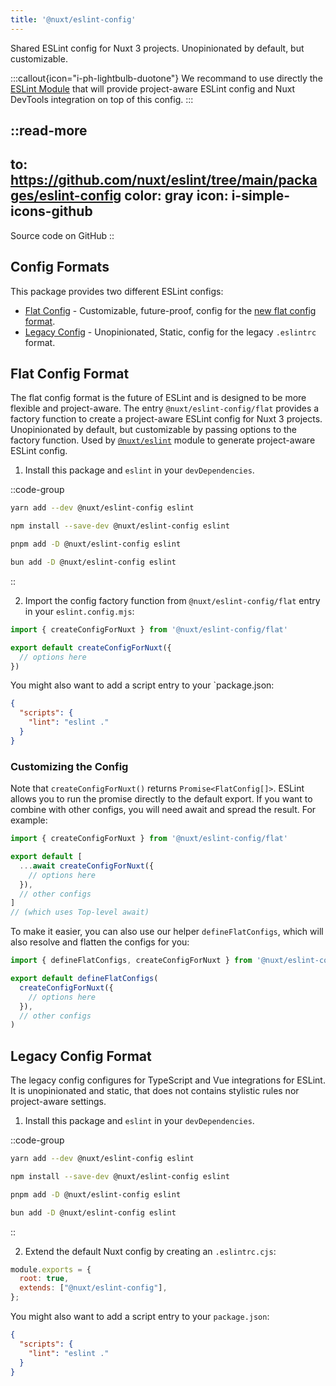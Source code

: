 ```yaml
---
title: '@nuxt/eslint-config'
---
```


Shared ESLint config for Nuxt 3 projects. Unopinionated by default, but customizable.

:::callout{icon="i-ph-lightbulb-duotone"}
We recommand to use directly the [ESLint Module](/packages/module) that will provide project-aware ESLint config and Nuxt DevTools integration on top of this config.
:::

::read-more
---
to: https://github.com/nuxt/eslint/tree/main/packages/eslint-config
color: gray
icon: i-simple-icons-github
---
Source code on GitHub
::


## Config Formats

This package provides two different ESLint configs:

- [Flat Config](#flat-config-format) - Customizable, future-proof, config for the [new flat config format](https://eslint.org/docs/latest/use/configure/configuration-files-new).
- [Legacy Config](#legacy-config-format) - Unopinionated, Static, config for the legacy `.eslintrc` format. 

## Flat Config Format

The flat config format is the future of ESLint and is designed to be more flexible and project-aware. The entry `@nuxt/eslint-config/flat` provides a factory function to create a project-aware ESLint config for Nuxt 3 projects. Unopinionated by default, but customizable by passing options to the factory function. Used by [`@nuxt/eslint`](/packages/module) module to generate project-aware ESLint config.

1. Install this package and `eslint` in your `devDependencies`.

::code-group
```bash [yarn]
yarn add --dev @nuxt/eslint-config eslint
```
```bash [npm]
npm install --save-dev @nuxt/eslint-config eslint
```
```bash [pnpm]
pnpm add -D @nuxt/eslint-config eslint
```
```bash [bun]
bun add -D @nuxt/eslint-config eslint
```
::

2. Import the config factory function from `@nuxt/eslint-config/flat` entry in your `eslint.config.mjs`:

```js [eslint.config.mjs]
import { createConfigForNuxt } from '@nuxt/eslint-config/flat'

export default createConfigForNuxt({
  // options here
})
```

You might also want to add a script entry to your `package.json:

```json [package.json]
{
  "scripts": {
    "lint": "eslint ."
  }
}
```

### Customizing the Config

Note that `createConfigForNuxt()` returns `Promise<FlatConfig[]>`. ESLint allows you to run the promise directly to the default export. If you want to combine with other configs, you will need await and spread the result. For example:

```js [eslint.config.mjs]
import { createConfigForNuxt } from '@nuxt/eslint-config/flat'

export default [
  ...await createConfigForNuxt({
    // options here
  }),
  // other configs
]
// (which uses Top-level await)
```

To make it easier, you can also use our helper `defineFlatConfigs`, which will also resolve and flatten the configs for you:

```js [eslint.config.mjs]
import { defineFlatConfigs, createConfigForNuxt } from '@nuxt/eslint-config/flat'

export default defineFlatConfigs(
  createConfigForNuxt({
    // options here
  }),
  // other configs
)
```


## Legacy Config Format

The legacy config configures for TypeScript and Vue integrations for ESLint. It is unopinionated and static, that does not contains stylistic rules nor project-aware settings.

1. Install this package and `eslint` in your `devDependencies`.

::code-group
```bash [yarn]
yarn add --dev @nuxt/eslint-config eslint
```
```bash [npm]
npm install --save-dev @nuxt/eslint-config eslint
```
```bash [pnpm]
pnpm add -D @nuxt/eslint-config eslint
```
```bash [bun]
bun add -D @nuxt/eslint-config eslint
```
::

2. Extend the default Nuxt config by creating an `.eslintrc.cjs`:

```js [.eslintrc.cjs]
module.exports = {
  root: true,
  extends: ["@nuxt/eslint-config"],
};
```

You might also want to add a script entry to your `package.json`:

```json [package.json]
{
  "scripts": {
    "lint": "eslint ."
  }
}
```
